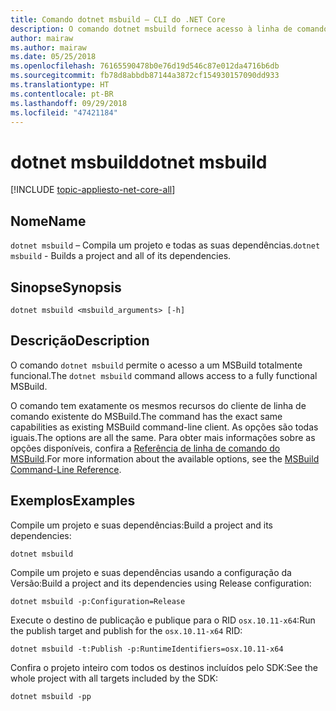 ```yaml
---
title: Comando dotnet msbuild – CLI do .NET Core
description: O comando dotnet msbuild fornece acesso à linha de comando MSBuild.
author: mairaw
ms.author: mairaw
ms.date: 05/25/2018
ms.openlocfilehash: 76165590478b0e76d19d546c87e012da4716b6db
ms.sourcegitcommit: fb78d8abbdb87144a3872cf154930157090dd933
ms.translationtype: HT
ms.contentlocale: pt-BR
ms.lasthandoff: 09/29/2018
ms.locfileid: "47421184"
---
```

# <a name="dotnet-msbuild"></a><span data-ttu-id="d7d0d-103">dotnet msbuild</span><span class="sxs-lookup"><span data-stu-id="d7d0d-103">dotnet msbuild</span></span>

[!INCLUDE [topic-appliesto-net-core-all](../../../includes/topic-appliesto-net-core-all.md)]

## <a name="name"></a><span data-ttu-id="d7d0d-104">Nome</span><span class="sxs-lookup"><span data-stu-id="d7d0d-104">Name</span></span>

<span data-ttu-id="d7d0d-105">`dotnet msbuild` – Compila um projeto e todas as suas dependências.</span><span class="sxs-lookup"><span data-stu-id="d7d0d-105">`dotnet msbuild` - Builds a project and all of its dependencies.</span></span>

## <a name="synopsis"></a><span data-ttu-id="d7d0d-106">Sinopse</span><span class="sxs-lookup"><span data-stu-id="d7d0d-106">Synopsis</span></span>

`dotnet msbuild <msbuild_arguments> [-h]`

## <a name="description"></a><span data-ttu-id="d7d0d-107">Descrição</span><span class="sxs-lookup"><span data-stu-id="d7d0d-107">Description</span></span>

<span data-ttu-id="d7d0d-108">O comando `dotnet msbuild` permite o acesso a um MSBuild totalmente funcional.</span><span class="sxs-lookup"><span data-stu-id="d7d0d-108">The `dotnet msbuild` command allows access to a fully functional MSBuild.</span></span>

<span data-ttu-id="d7d0d-109">O comando tem exatamente os mesmos recursos do cliente de linha de comando existente do MSBuild.</span><span class="sxs-lookup"><span data-stu-id="d7d0d-109">The command has the exact same capabilities as existing MSBuild command-line client.</span></span> <span data-ttu-id="d7d0d-110">As opções são todas iguais.</span><span class="sxs-lookup"><span data-stu-id="d7d0d-110">The options are all the same.</span></span> <span data-ttu-id="d7d0d-111">Para obter mais informações sobre as opções disponíveis, confira a [Referência de linha de comando do MSBuild](/visualstudio/msbuild/msbuild-command-line-reference).</span><span class="sxs-lookup"><span data-stu-id="d7d0d-111">For more information about the available options, see the [MSBuild Command-Line Reference](/visualstudio/msbuild/msbuild-command-line-reference).</span></span>

## <a name="examples"></a><span data-ttu-id="d7d0d-112">Exemplos</span><span class="sxs-lookup"><span data-stu-id="d7d0d-112">Examples</span></span>

<span data-ttu-id="d7d0d-113">Compile um projeto e suas dependências:</span><span class="sxs-lookup"><span data-stu-id="d7d0d-113">Build a project and its dependencies:</span></span>

`dotnet msbuild`

<span data-ttu-id="d7d0d-114">Compile um projeto e suas dependências usando a configuração da Versão:</span><span class="sxs-lookup"><span data-stu-id="d7d0d-114">Build a project and its dependencies using Release configuration:</span></span>

`dotnet msbuild -p:Configuration=Release`

<span data-ttu-id="d7d0d-115">Execute o destino de publicação e publique para o RID `osx.10.11-x64`:</span><span class="sxs-lookup"><span data-stu-id="d7d0d-115">Run the publish target and publish for the `osx.10.11-x64` RID:</span></span>

`dotnet msbuild -t:Publish -p:RuntimeIdentifiers=osx.10.11-x64`

<span data-ttu-id="d7d0d-116">Confira o projeto inteiro com todos os destinos incluídos pelo SDK:</span><span class="sxs-lookup"><span data-stu-id="d7d0d-116">See the whole project with all targets included by the SDK:</span></span>

`dotnet msbuild -pp`
